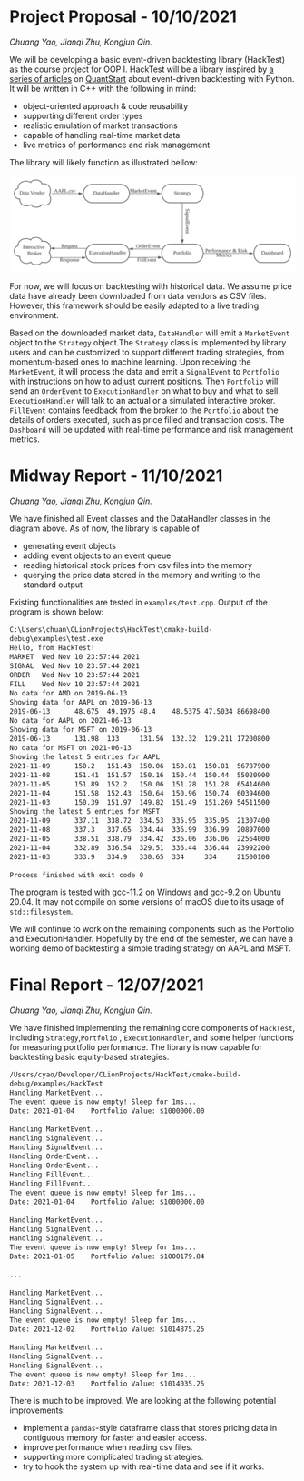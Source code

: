 # Project Proposal - 10/10/2021

*Chuang Yao, Jianqi Zhu, Kongjun Qin.*

We will be developing a basic event-driven backtesting library (HackTest) as the course project for OOP I. HackTest will
be a library inspired
by [a series of articles](https://www.quantstart.com/articles/Event-Driven-Backtesting-with-Python-Part-I/)
on [QuantStart](https://quantstart.com/) about event-driven backtesting with Python. It will be written in C++ with the
following in mind:

- object-oriented approach & code reusability
- supporting different order types
- realistic emulation of market transactions
- capable of handling real-time market data
- live metrics of performance and risk management

The library will likely function as illustrated bellow:

![HackTest](img/diagram.svg)

For now, we will focus on backtesting with historical data. We assume price data have already been downloaded from data
vendors as CSV files. However, this framework should be easily adapted to a live trading environment.

Based on the downloaded market data, `DataHandler` will emit a `MarketEvent` object to the `Strategy`
object.The `Strategy` class is implemented by library users and can be customized to support different trading
strategies, from momentum-based ones to machine learning. Upon receiving the `MarketEvent`, it will process the data and
emit a `SignalEvent` to `Portfolio` with instructions on how to adjust current positions. Then `Portfolio` will send
an `OrderEvent` to `ExecutionHandler` on what to buy and what to sell. `ExecutionHandler` will talk to an actual or a
simulated interactive broker. `FillEvent` contains feedback from the broker to the `Portfolio` about the details of
orders executed, such as price filled and transaction costs. The `Dashboard` will be updated with real-time performance
and risk management metrics.

# Midway Report - 11/10/2021

*Chuang Yao, Jianqi Zhu, Kongjun Qin.*

We have finished all Event classes and the DataHandler classes in the diagram above. As of now, the library is capable
of

- generating event objects
- adding event objects to an event queue
- reading historical stock prices from csv files into the memory
- querying the price data stored in the memory and writing to the standard output

Existing functionalities are tested in `examples/test.cpp`. Output of the program is shown below:

```
C:\Users\chuan\CLionProjects\HackTest\cmake-build-debug\examples\test.exe
Hello, from HackTest!
MARKET  Wed Nov 10 23:57:44 2021
SIGNAL  Wed Nov 10 23:57:44 2021
ORDER   Wed Nov 10 23:57:44 2021
FILL    Wed Nov 10 23:57:44 2021
No data for AMD on 2019-06-13
Showing data for AAPL on 2019-06-13
2019-06-13      48.675  49.1975 48.4    48.5375 47.5034 86698400
No data for AAPL on 2021-06-13
Showing data for MSFT on 2019-06-13
2019-06-13      131.98  133     131.56  132.32  129.211 17200800
No data for MSFT on 2021-06-13
Showing the latest 5 entries for AAPL
2021-11-09      150.2   151.43  150.06  150.81  150.81  56787900
2021-11-08      151.41  151.57  150.16  150.44  150.44  55020900
2021-11-05      151.89  152.2   150.06  151.28  151.28  65414600
2021-11-04      151.58  152.43  150.64  150.96  150.74  60394600
2021-11-03      150.39  151.97  149.82  151.49  151.269 54511500
Showing the latest 5 entries for MSFT
2021-11-09      337.11  338.72  334.53  335.95  335.95  21307400
2021-11-08      337.3   337.65  334.44  336.99  336.99  20897000
2021-11-05      338.51  338.79  334.42  336.06  336.06  22564000
2021-11-04      332.89  336.54  329.51  336.44  336.44  23992200
2021-11-03      333.9   334.9   330.65  334     334     21500100

Process finished with exit code 0
```

The program is tested with gcc-11.2 on Windows and gcc-9.2 on Ubuntu 20.04. It may not compile on some versions of macOS
due to its usage of `std::filesystem`.

We will continue to work on the remaining components such as the Portfolio and ExecutionHandler. Hopefully by the end of
the semester, we can have a working demo of backtesting a simple trading strategy on AAPL and MSFT.

# Final Report - 12/07/2021

*Chuang Yao, Jianqi Zhu, Kongjun Qin.*

We have finished implementing the remaining core components of `HackTest`, including `Strategy`,`Portfolio`
, `ExecutionHandler`, and some helper functions for measuring portfolio performance. The library is now capable for
backtesting basic equity-based strategies.

```
/Users/cyao/Developer/CLionProjects/HackTest/cmake-build-debug/examples/HackTest
Handling MarketEvent...
The event queue is now empty! Sleep for 1ms...
Date: 2021-01-04	Portfolio Value: $1000000.00

Handling MarketEvent...
Handling SignalEvent...
Handling SignalEvent...
Handling OrderEvent...
Handling OrderEvent...
Handling FillEvent...
Handling FillEvent...
The event queue is now empty! Sleep for 1ms...
Date: 2021-01-04	Portfolio Value: $1000000.00

Handling MarketEvent...
Handling SignalEvent...
Handling SignalEvent...
The event queue is now empty! Sleep for 1ms...
Date: 2021-01-05	Portfolio Value: $1000179.84

...

Handling MarketEvent...
Handling SignalEvent...
Handling SignalEvent...
The event queue is now empty! Sleep for 1ms...
Date: 2021-12-02	Portfolio Value: $1014875.25

Handling MarketEvent...
Handling SignalEvent...
Handling SignalEvent...
The event queue is now empty! Sleep for 1ms...
Date: 2021-12-03	Portfolio Value: $1014035.25
```

There is much to be improved. We are looking at the following potential improvements:

- implement a `pandas`-style dataframe class that stores pricing data in contiguous memory for faster and easier access.
- improve performance when reading csv files.
- supporting more complicated trading strategies.
- try to hook the system up with real-time data and see if it works.
